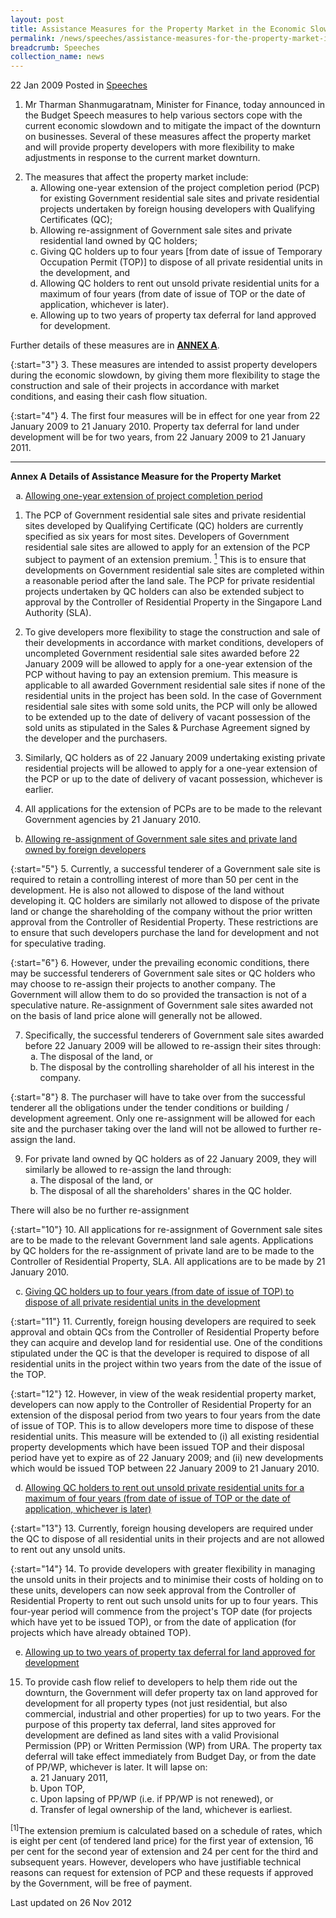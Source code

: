 ```yaml
---
layout: post
title: Assistance Measures for the Property Market in the Economic Slowdown
permalink: /news/speeches/assistance-measures-for-the-property-market-in-the-economic-slowdown
breadcrumb: Speeches
collection_name: news
---
```


22 Jan 2009 Posted in [Speeches](/news/speeches)

1. Mr Tharman Shanmugaratnam, Minister for Finance, today announced in the Budget Speech measures to help various sectors cope with the current economic slowdown and to mitigate the impact of the downturn on businesses. Several of these measures affect the property market and will provide property developers with more flexibility to make adjustments in response to the current market downturn.


<ol start="2">
<li> The measures that affect the property market include:

<ol style="list-style-type: lower-alpha">
<li>Allowing one-year extension of the project completion period (PCP) for existing Government residential sale sites and private residential projects undertaken by foreign housing developers with Qualifying Certificates (QC); </li>

<li>Allowing re-assignment of Government sale sites and private residential land owned by QC holders; </li>

<li>Giving QC holders up to four years [from date of issue of Temporary Occupation Permit (TOP)] to dispose of all private residential units in the development, and </li>

<li>Allowing QC holders to rent out unsold private residential units for a maximum of four years (from date of issue of TOP or the date of application, whichever is later). </li>

<li>Allowing up to two years of property tax deferral for land approved for development. </li>

</ol>


</li>
</ol>

Further details of these measures are in **<u>ANNEX A</u>**.

{:start="3"}
3. These measures are intended to assist property developers during the economic slowdown, by giving them more flexibility to stage the construction and sale of their projects in accordance with market conditions, and easing their cash flow situation.

{:start="4"}
4. The first four measures will be in effect for one year from 22 January 2009 to 21 January 2010. Property tax deferral for land under development will be for two years, from 22 January 2009 to 21 January 2011.

---

**Annex A**
**Details of Assistance Measure for the Property Market**

<ol style="list-style-type: lower-alpha">
<li><u> Allowing one-year extension of project completion period </u></li>
</ol>


1. The PCP of Government residential sale sites and private residential sites developed by Qualifying Certificate (QC) holders are currently specified as six years for most sites. Developers of Government residential sale sites are allowed to apply for an extension of the PCP subject to payment of an extension premium. <a href="#premium"><sup>1</sup></a> This is to ensure that developments on Government residential sale sites are completed within a reasonable period after the land sale. The PCP for private residential projects undertaken by QC holders can also be extended subject to approval by the Controller of Residential Property in the Singapore Land Authority (SLA).

2. To give developers more flexibility to stage the construction and sale of their developments in accordance with market conditions, developers of uncompleted Government residential sale sites awarded before 22 January 2009 will be allowed to apply for a one-year extension of the PCP without having to pay an extension premium. This measure is applicable to all awarded Government residential sale sites if none of the residential units in the project has been sold. In the case of Government residential sale sites with some sold units, the PCP will only be allowed to be extended up to the date of delivery of vacant possession of the sold units as stipulated in the Sales & Purchase Agreement signed by the developer and the purchasers.

3. Similarly, QC holders as of 22 January 2009 undertaking existing private residential projects will be allowed to apply for a one-year extension of the PCP or up to the date of delivery of vacant possession, whichever is earlier. 

4. All applications for the extension of PCPs are to be made to the relevant Government agencies by 21 January 2010.    

<ol style="list-style-type: lower-alpha" start="2">
<li><u>Allowing re-assignment of Government sale sites and private land owned by foreign developers</u></li>
</ol>

{:start="5"}
5. Currently, a successful tenderer of a Government sale site is required to retain a controlling interest of more than 50 per cent in the development. He is also not allowed to dispose of the land without developing it. QC holders are similarly not allowed to dispose of the private land or change the shareholding of the company without the prior written approval from the Controller of Residential Property. These restrictions are to ensure that such developers purchase the land for development and not for speculative trading.

{:start="6"}
6. However, under the prevailing economic conditions, there may be successful tenderers of Government sale sites or QC holders who may choose to re-assign their projects to another company. The Government will allow them to do so provided the transaction is not of a speculative nature.  Re-assignment of Government sale sites awarded not on the basis of land price alone will generally not be allowed.

<ol start="7">
<li>Specifically, the successful tenderers of Government sale sites awarded before 22 January 2009 will be allowed to re-assign their sites through:

<ol style="list-style-type: lower-alpha">
<li>The disposal of the land, or </li>

<li>The disposal by the controlling shareholder of all his interest in the company. </li>
</ol>
</li>
</ol>


{:start="8"}
8. The purchaser will have to take over from the successful tenderer all the obligations under the tender conditions or building / development agreement.  Only one re-assignment will be allowed for each site and the purchaser taking over the land will not be allowed to further re-assign the land.

<ol start="9">
<li> For private land owned by QC holders as of 22 January 2009, they will similarly be allowed to re-assign the land through:

<ol style="list-style-type: lower-alpha">
<li> The disposal of the land, or </li>

<li>The disposal of all the shareholders' shares in the QC holder. </li>
</ol>


</li>
</ol>

There will also be no further re-assignment

{:start="10"}
10. All applications for re-assignment of Government sale sites are to be made to the relevant Government land sale agents. Applications by QC holders for the re-assignment of private land are to be made to the Controller of Residential Property, SLA. All applications are to be made by 21 January 2010.

<ol start="3" style="list-style-type: lower-alpha">
<li><u>Giving QC holders up to four years (from date of issue of TOP) to dispose of all private residential units in the development</u></li>
</ol>

{:start="11"}
11. Currently, foreign housing developers are required to seek approval and obtain QCs from the Controller of Residential Property before they can acquire and develop land for residential use. One of the conditions stipulated under the QC is that the developer is required to dispose of all residential units in the project within two years from the date of the issue of the TOP.
 
{:start="12"} 
12. However, in view of the weak residential property market, developers can now apply to the Controller of Residential Property for an extension of the disposal period from two years to four years from the date of issue of TOP. This is to allow developers more time to dispose of these residential units. This measure will be extended to (i) all existing residential property developments which have been issued TOP and their disposal period have yet to expire as of 22 January 2009; and (ii) new developments which would be issued TOP between 22 January 2009 to 21 January 2010. 


<ol start="4" style="list-style-type: lower-alpha">
<li><u>Allowing QC holders to rent out unsold private residential units for a maximum of four years (from date of issue of TOP or the date of application, whichever is later)</u></li>
</ol>


{:start="13"}
13. Currently, foreign housing developers are required under the QC to dispose of all residential units in their projects and are not allowed to rent out any unsold units.
 
{:start="14"} 
14. To provide developers with greater flexibility in managing the unsold units in their projects and to minimise their costs of holding on to these units, developers can now seek approval from the Controller of Residential Property to rent out such unsold units for up to four years. This four-year period will commence from the project's TOP date (for projects which have yet to be issued TOP), or from the date of application (for projects which have already obtained TOP).


<ol start="5" style="list-style-type: lower-alpha">
<li><u>Allowing up to two years of property tax deferral for land approved for development </u></li>
</ol>

<ol start="15">
<li>To provide cash flow relief to developers to help them ride out the downturn, the Government will defer property tax on land approved for development for all property types (not just residential, but also commercial, industrial and other properties) for up to two years. For the purpose of this property tax deferral, land sites approved for development are defined as land sites with a valid Provisional Permission (PP) or Written Permission (WP) from URA.  The property tax deferral will take effect immediately from Budget Day, or from the date of PP/WP, whichever is later.  It will lapse on:

<ol style="list-style-type: lower-alpha">
<li>21 January 2011, </li>
<li>Upon TOP, </li> 
<li>Upon lapsing of PP/WP (i.e. if PP/WP is not renewed), or </li>
<li>Transfer of legal ownership of the land, whichever is earliest. </li>


</ol>

</li>
</ol>
<p id="premium"><sup>[1]</sup>The extension premium is calculated based on a schedule of rates, which is eight per cent (of tendered land price) for the first year of extension, 16 per cent for the second year of extension and 24 per cent for the third and subsequent years. However, developers who have justifiable technical reasons can request for extension of PCP and these requests if approved by the Government, will be free of payment.</p>

<p class="right-side-updated">Last updated on 26 Nov 2012</p>
